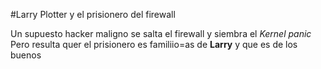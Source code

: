 #Larry Plotter y el prisionero del firewall

Un supuesto hacker maligno se salta el firewall y siembra el *Kernel panic*
Pero resulta quer el prisionero es familiio=as de **Larry** y que es de los buenos
